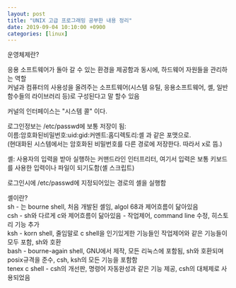 ```yaml
---
layout: post
title: "UNIX 고급 프로그래밍 공부한 내용 정리"
date: 2019-09-04 10:10:00 +0900
categories: [linux]
---
```


운영체제란?

응용 소프트웨어가 돌아 갈 수 있는 환경을 제공함과 동시에, 하드웨어 자원들을 관리하는 역할  
커널과 컴퓨터의 사용성을 올려주는 소프트웨어(시스템 유틸, 응용소프트웨어, 셸, 일반 함수들의 라이브러리 등)로 구성된다고 말 할수 있음

커널의 인터페이스는 "시스템 콜" 이다.

로그인정보는 /etc/passwd에 보통 저장이 됨:  
이름:암호화된비밀번호:uid:gid:커멘트:홈디렉토리:셸 과 같은 포맷으로.  
(현대화된 시스템에서는 암호화된 비밀번호를 다른 경로에 저장한다. 따라서 x로 뜸.)

셸: 사용자의 입력을 받아 실행하는 커맨드라인 인터프리터, 여기서 입력은 보통 키보드를 사용한 입력이나 파일이 되기도함(셸 스크립트)

로그인시에 /etc/passwd에 지정되어있는 경로의 셸을 실행함

셸이란?  
sh - 는 bourne shell, 처음 개발된 셸임, algol 68과 제어흐름이 닮아있음  
csh - sh와 다르게 c와 제어흐름이 닮아있음 - 작업제어, command line 수정, 히스토리 기능 추가  
ksh - korn shell, 줄임말로 c shell을 인기있게한 기능들인 작업제어와 같은 기능들이 모두 포함, sh와 호환  
bash - bourne-again shell, GNU에서 제작, 모든 리눅스에 포함됨, sh와 호환되며 posix규격을 준수, csh, ksh의 모든 기능을 포함함  
tenex c shell - csh의 개선판, 명령어 자동완성과 같은 기능 제공, csh의 대체제로 사용되었음
